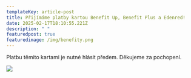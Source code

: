 ```yaml
---
templateKey: article-post
title: Přijímáme platby kartou Benefit Up, Benefit Plus a Edenred!
date: 2025-02-17T18:10:55.221Z
description: " "
featuredpost: true
featuredimage: /img/benefity.png
---
```

P﻿latbu těmito kartami je nutné hlásit předem. Děkujeme za pochopení.

![](/img/benefity.png)